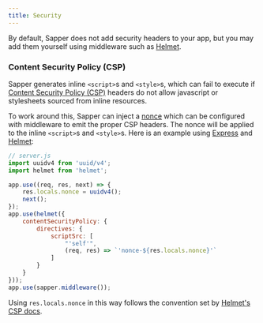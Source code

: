 ```yaml
---
title: Security
---
```


By default, Sapper does not add security headers to your app, but you may add them yourself using middleware such as [Helmet][].

### Content Security Policy (CSP)

Sapper generates inline `<script>`s and `<style>`s, which can fail to execute if [Content Security Policy (CSP)](https://developer.mozilla.org/en-US/docs/Web/HTTP/CSP) headers do not allow javascript or stylesheets sourced from inline resources.

To work around this, Sapper can inject a [nonce](https://www.troyhunt.com/locking-down-your-website-scripts-with-csp-hashes-nonces-and-report-uri/) which can be configured with middleware to emit the proper CSP headers. The nonce will be applied to the inline `<script>`s and `<style>`s. Here is an example using [Express][] and [Helmet][]:

```js
// server.js
import uuidv4 from 'uuid/v4';
import helmet from 'helmet';

app.use((req, res, next) => {
	res.locals.nonce = uuidv4();
	next();
});
app.use(helmet({
	contentSecurityPolicy: {
		directives: {
			scriptSrc: [
				"'self'",
				(req, res) => `'nonce-${res.locals.nonce}'`
			]
		}
	}
}));
app.use(sapper.middleware());
```

Using `res.locals.nonce` in this way follows the convention set by
[Helmet's CSP docs](https://helmetjs.github.io/docs/csp/#generating-nonces).

[Express]: https://expressjs.com/
[Helmet]: https://helmetjs.github.io/
